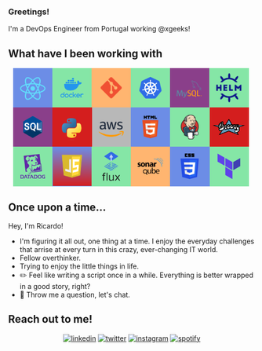 ### Greetings!

I'm a DevOps Engineer from Portugal working @xgeeks!

## What have I been working with
<img 
     src="./assets/techstack.png" 
     alt="Tech Stack"
     style="display: block; margin: 0 auto"
/>

## Once upon a time...
Hey, I'm Ricardo!
- I'm figuring it all out, one thing at a time. I enjoy the everyday challenges that arrise at every turn in this crazy, ever-changing IT world.
- Fellow overthinker.
- Trying to enjoy the little things in life.
- :pencil2: Feel like writing a script once in a while. Everything is better wrapped in a good story, right?
- :speech_balloon: Throw me a question, let's chat. 

## Reach out to me!
<p align="center">
  <a href="https://www.linkedin.com/in/ricardo-miguel-magalh%C3%A3es-762a87154/"><img src="https://img.icons8.com/color/96/000000/linkedin.png" alt="linkedin"/></a>
  <a href="https://twitter.com/figuringricout"><img src="https://img.icons8.com/color/96/000000/twitter-squared.png" alt="twitter"/></a>
  <a href="https://www.instagram.com/ricardomlmagalhaes/"><img src="https://img.icons8.com/color/96/000000/instagram-new.png" alt="instagram"/></a>
  <a href="https://open.spotify.com/user/314d3wkd7ueomlowrw4ej5j5bpqm"><img src="https://img.icons8.com/color/96/000000/spotify--v1.png" alt="spotify"/></a>
</p>
